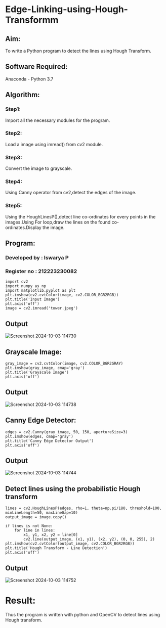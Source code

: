 # Edge-Linking-using-Hough-Transformm
## Aim:
To write a Python program to detect the lines using Hough Transform.

## Software Required:
Anaconda - Python 3.7

## Algorithm:

### Step1:
Import all the necessary modules for the program.

### Step2:
Load a image using imread() from cv2 module.

### Step3:
Convert the image to grayscale.

### Step4:
Using Canny operator from cv2,detect the edges of the image.

### Step5:
Using the HoughLinesP(),detect line co-ordinates for every points in the images.Using For loop,draw the lines on the found co-ordinates.Display the image.

## Program:

### Developed by : Iswarya P
### Register no : 212223230082
```
import cv2
import numpy as np
import matplotlib.pyplot as plt
plt.imshow(cv2.cvtColor(image, cv2.COLOR_BGR2RGB))
plt.title('Input Image')
plt.axis('off')
image = cv2.imread('tower.jpeg')
```
## Output
![Screenshot 2024-10-03 114730](https://github.com/user-attachments/assets/1b16771f-29db-4b22-ae37-6bcb8a50def0)

## Grayscale Image:
```
gray_image = cv2.cvtColor(image, cv2.COLOR_BGR2GRAY)
plt.imshow(gray_image, cmap='gray')
plt.title('Grayscale Image')
plt.axis('off')
```
## Output
![Screenshot 2024-10-03 114738](https://github.com/user-attachments/assets/98e1b1d3-b98b-4020-9ceb-d4b8432c2abf)

## Canny Edge Detector:
```
edges = cv2.Canny(gray_image, 50, 150, apertureSize=3)
plt.imshow(edges, cmap='gray')
plt.title('Canny Edge Detector Output')
plt.axis('off')
```
## Output
![Screenshot 2024-10-03 114744](https://github.com/user-attachments/assets/4836c38f-238f-4b31-8896-90fb696394d9)

## Detect lines using the probabilistic Hough transform
```
lines = cv2.HoughLinesP(edges, rho=1, theta=np.pi/180, threshold=100, minLineLength=50, maxLineGap=10)
output_image = image.copy()

if lines is not None:
    for line in lines:
        x1, y1, x2, y2 = line[0]
        cv2.line(output_image, (x1, y1), (x2, y2), (0, 0, 255), 2)
plt.imshow(cv2.cvtColor(output_image, cv2.COLOR_BGR2RGB))
plt.title('Hough Transform - Line Detection')
plt.axis('off')
```
## Output
![Screenshot 2024-10-03 114752](https://github.com/user-attachments/assets/bdf43caf-cd29-4a8a-af8e-e9ea5707855a)

# Result:
Thus the program is written with python and OpenCV to detect lines using Hough transform.
